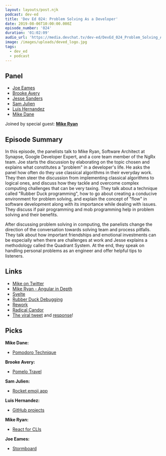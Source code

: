 ```yaml
---
layout: layouts/post.njk
podcast: dev-ed
title: 'Dev Ed 024: Problem Solving As a Developer'
date: 2019-08-06T10:00:00.000Z
episode_number: '024'
duration: '01:02:09'
audio_url: 'https://media.devchat.tv/dev-ed/DevEd_024_Problem_Solving_As_a_Developer.mp3'
image: /images/uploads/deved_logo.jpg
tags:
  - dev_ed
  - podcast
---
```

## Panel

* [Joe Eames](https://thinkster.io/)
* [Brooke Avery](https://thinkster.io/)
* [Jesse Sanders](https://www.briebug.com/)
* [Sam Julien](https://twitter.com/samjulien?lang=en)
* [Luis Hernandez](https://lambdaschool.com/about)
* [Mike Dane](https://www.mikedane.com/)

Joined by special guest: [**Mike Ryan**](https://www.linkedin.com/in/mikeryandesigns/)

## Episode Summary

In this episode, the panelists talk to Mike Ryan, Software Architect at Synapse, Google Developer Expert, and a core team member of the NgRx team. Joe starts the discussion by elaborating on the topic chosen and explains what constitutes a "problem" in a developer's life. He asks the panel how often do they use classical algorithms in their everyday work. They then steer the discussion from implementing classical algorithms to logical ones, and discuss how they tackle and overcome complex computing challenges that can be very taxing. They talk about a technique called "Rubber Duck programming", how to go about creating a conducive environment for problem solving, and explain the concept of "flow" in software development along with its importance while dealing with issues. They discuss if pair programming and mob programming help in problem solving and their benefits.

After discussing problem solving in computing, the panelists change the direction of the conversation towards solving team and process pitfalls.  They talk about how important friendships and emotional investments can be especially when there are challenges at work and Jesse explains a methodology called the Quadrant System. At the end, they speak on handling personal problems as an engineer and offer helpful tips to listeners.

## Links

* [Mike on Twitter](https://twitter.com/mikeryandev?lang=en)
* [Mike Ryan - Angular in Depth](https://blog.angularindepth.com/@MikeRyanDev)
* [Svelte](https://svelte.dev/)
* [Rubber Duck Debugging](https://rubberduckdebugging.com/)
* [Rework](https://www.goodreads.com/book/show/6732019-rework)
* [Radical Candor](https://www.radicalcandor.com/the-book/)
* [The viral tweet](https://twitter.com/skirani/status/1149302828420067328) and [response](https://twitter.com/fabiovenni/status/1150112167007596547)!

## Picks

**Mike Dane:**

* [Pomodoro Technique](https://en.wikipedia.org/wiki/Pomodoro_Technique)

**Brooke Avery:**

* [Pomelo Travel](https://pomelotravel.com/)

**Sam Julien:**

* [Rocket emoji app](https://matthewpalmer.net/rocket/)

**Luis Hernandez:**

* [GitHub projects](https://help.github.com/en/articles/tracking-the-progress-of-your-work-with-project-boards)

**Mike Ryan:**

* [React for CLIs](https://github.com/vadimdemedes/ink)

**Joe Eames:**

* [Stormboard](https://www.stormboard.com/)
